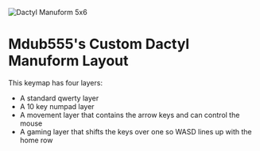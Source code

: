 ![Dactyl Manuform 5x6]()

# Mdub555's Custom Dactyl Manuform Layout

This keymap has four layers:
* A standard qwerty layer
* A 10 key numpad layer
* A movement layer that contains the arrow keys and can control the mouse
* A gaming layer that shifts the keys over one so WASD lines up with the home row
